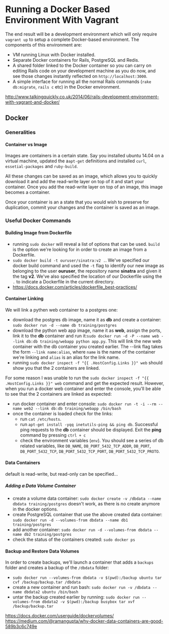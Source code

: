 # Running a Docker Based Environment With Vagrant

The end result will be a development environment which will only require `vagrant up` to setup a complete Docker-based environment. The components of this environment are:
* VM running Linux with Docker installed.
* Separate Docker containers for Rails, PostgreSQL and Redis.
* A shared folder linked to the Docker container so you can carry on editing Rails code on your development machine as you do now, and see those changes instantly reflected on `http://localhost:3000`.
* A simple interface for running all the normal Rails commands (`rake db:migrate`, `rails c` etc) in the Docker environment.

http://www.talkingquickly.co.uk/2014/06/rails-development-environment-with-vagrant-and-docker/

## Docker

### Generalities

#### Container vs Image

Images are containers in a certain state. Say you installed ubuntu 14.04 on a virtual machine, updated the a`apt-get` definitions and installed `curl`, `essetial-packages` and `ruby-build`. 

All these changes can be saved as an image, which allows you to quickly download it and add the read-write layer on top of it and start your container. Once you add the read-write layer on top of an image, this image becomes a container. 

Once your container is an a state that you would wish to preserve for duplication, commit your changes and the container is saved as an image.

### Useful Docker Commands

#### Building Image from Dockerfile

* running `sudo docker` will reveal a list of options that can be used. `build` is the option we're looking for in order to create an image from a Dockerfile.
* `sudo docker build -t ouruser/sinatra:v2 .`. We've specified our docker build command and used the `-t` flag to identify our new image as belonging to the user **ouruser**, the repository name **sinatra** and given it the tag **v2**. We've also specified the location of our Dockerfile using the `.` to indicate a Dockerfile in the current directory.
* https://docs.docker.com/articles/dockerfile_best-practices/

#### Container Linking

We will link a pythen web container to a postgres one:
* download the postgres db image, name it as **db** and create a container: `sudo docker run -d --name db training/postgres`
* download the python web app image, name it as **web**, assign the ports, link it to the **db** container and run it:`sudo docker run -d -P --name web --link db:db training/webapp python app.py`. This will link the new web container with the db container you created earlier. The --link flag takes the form `--link name:alias`, where `name` is the name of the container we're linking and `alias` is an alias for the link name.
* running `sudo docker inspect -f "{{ .HostConfig.Links }}" web` should show you that the 2 containers are linked.

For some reason I was unable to run the `sudo docker inspect -f "{{ .HostConfig.Links }}" web` command and get the expected result. However, when you run a docker web container and enter the console, you'll be able to see that the 2 containers are linked as expected:
* run docker container and enter console: `sudo docker run -t -i --rm --name web2 --link db:db training/webapp /bin/bash`
* once the container is loaded check for the links:
    * run `cat /etc/hosts`. 
    * run `apt-get install -yqq inetutils-ping && ping db`. Successful ping requests to the **db** container should be displayed. Exit the **ping** command by pressing `ctrl + c`
    * check the environment variables (`env`). You should see a series of db related variables, like `DB_NAME`, `DB_PORT_5432_TCP_ADDR`, `DB_PORT`, `DB_PORT_5432_TCP`, `DB_PORT_5432_TCP_PORT`, `DB_PORT_5432_TCP_PROTO`.

#### Data Containers

default is read-write, but 
read-only can be specified...

##### Adding a Data Volume Container

* create a volume data container: `sudo docker create -v /dbdata --name dbdata training/postgres` doesn't work, as there is no create anymore in the docker options. 
* create PostgreSQL container that use the above created data container: `sudo docker run -d --volumes-from dbdata --name db1 training/postgres`
* add another container: `sudo docker run -d --volumes-from dbdata --name db2 training/postgres`
* check the status of the containers created: `sudo docker ps`

#### Backup and Restore Data Volumes

In order to create backups, we'll launch a container that adds a `backups` folder and creates a backup of the `/dbdata` folder:

* `sudo docker run --volumes-from dbdata -v $(pwd):/backup ubuntu tar cvf /backup/backup.tar /dbdata`
* create a new container and run bash: `sudo docker run -v /dbdata --name dbdata2 ubuntu /bin/bash`
* untar the backup created earlier by running: `sudo docker run --volumes-from dbdata2 -v $(pwd):/backup busybox tar xvf /backup/backup.tar`

https://docs.docker.com/userguide/dockervolumes/
https://medium.com/@ramangupta/why-docker-data-containers-are-good-589b3c6c749e


